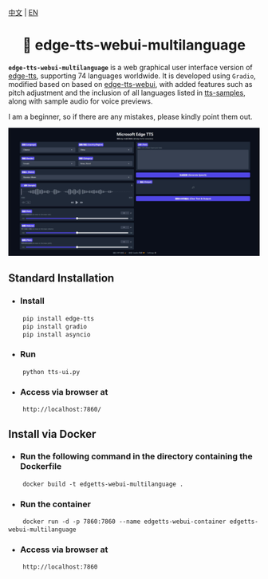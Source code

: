 [中文](./README.md) | [EN](./README.en.md)

<div align="center">
<h1>🍦 edge-tts-webui-multilanguage</h1>
</div>

**`edge-tts-webui-multilanguage`** is a web graphical user interface version of [edge-tts](https://github.com/rany2/edge-tts), supporting 74 languages worldwide. It is developed using `Gradio`, modified based on based on [edge-tts-webui](https://github.com/ycyy/edge-tts-webui), with added features such as pitch adjustment and the inclusion of all languages listed in [tts-samples](https://github.com/yaph/tts-samples), along with sample audio for voice previews.

I am a beginner, so if there are any mistakes, please kindly point them out.

![](Snipaste.jpeg)


## Standard Installation

- ### Install

```
    pip install edge-tts
    pip install gradio
    pip install asyncio
```

- ### Run

```
    python tts-ui.py
```

- ### Access via browser at

```
    http://localhost:7860/
```

## Install via Docker

- ### Run the following command in the directory containing the Dockerfile

```
    docker build -t edgetts-webui-multilanguage .
```

- ### Run the container

```
    docker run -d -p 7860:7860 --name edgetts-webui-container edgetts-webui-multilanguage
```

- ### Access via browser at

```
    http://localhost:7860
```
